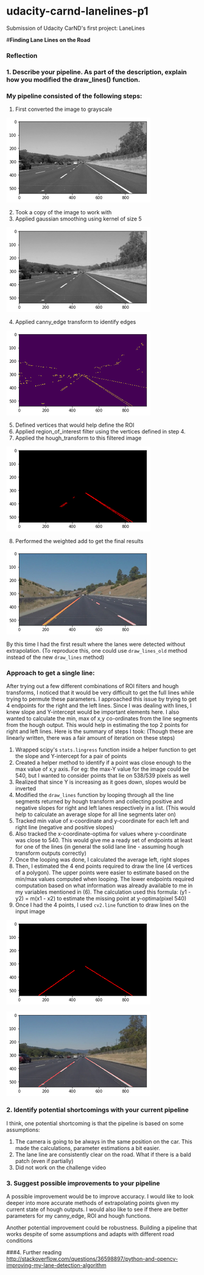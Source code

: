 # udacity-carnd-lanelines-p1
Submission of Udacity CarND's first project: LaneLines

#**Finding Lane Lines on the Road**

### Reflection

### 1. Describe your pipeline. As part of the description, explain how you modified the draw_lines() function.

[//]: # (Image References)

[image1]: ./sample_images/gray.png "gray"
[image2]: ./sample_images/smoothed_gray.png "smoothed_gray"
[image3]: ./sample_images/canny_edge.png "canny_edge"
[image4]: ./sample_images/final_old.png "final_old"
[image5]: ./sample_images/roi_hough.png "roi_hough"
[image6]: ./sample_images/roi_hough_new.png "roi_hough_new"
[image7]: ./sample_images/final_new.png "final_new"

### My pipeline consisted of the following steps:

1. First converted the image to grayscale

![alt text][image1]

2. Took a copy of the image to work with
3. Applied gaussian smoothing using kernel of size 5

![alt text][image2]

4. Applied canny_edge transform to identify edges

![alt text][image3]

5. Defined vertices that would help define the ROI
6. Applied region_of_interest filter using the vertices defined in step 4.
7. Applied the hough_transform to this filtered image

![alt text][image5]

8. Performed the weighted add to get the final results

![alt text][image4]

By this time I had the first result where the lanes were detected without extrapolation.
(To reproduce this, one could use `draw_lines_old` method instead of the new `draw_lines` method)

### Approach to get a single line:
After trying out a few different combinations of ROI filters and hough transforms, I noticed that it would be
very difficult to get the full lines while trying to permute these parameters.
I approached this issue by trying to get 4 endpoints for the right and the left lines.
Since I was dealing with lines, I knew slope and Y-intercept would be important elements here.
I also wanted to calculate the min, max of x,y co-ordinates from the line segments from the hough output. This would help in
estimating the top 2 points for right and left lines.
Here is the summary of steps I took: (Though these are linearly written, there was a fair amount of iteration on these steps)

1. Wrapped scipy's `stats.lingress` function inside a helper function to get the slope and Y-intercept for a pair of points
2. Created a helper method to identify if a point was close enough to the max value of x,y axis. For eg: the max-Y value for the image could be 540, but I wanted to consider points that lie on 538/539 pixels as well
3. Realized that since Y is increasing as it goes down, slopes would be inverted
4. Modified the `draw_lines` function by looping through all the line segments returned by hough transform and collecting positive and negative slopes for right and left lanes respectively in a list. (This would help to calculate an average slope for all line segments later on)
5. Tracked min value of x-coordinate and y-coordinate for each left and right line (negative and positive slopes)
6. Also tracked the x-coordinate-optima for values where y-coordinate was close to 540. This would give me a ready set of endpoints at least for one of the lines (in general the solid lane line - assuming hough transform outputs correctly)
7. Once the looping was done, I calculated the average left, right slopes
8. Then, I estimated the 4 end points required to draw the line (4 vertices of a polygon). The upper points were easier to estimate based on the min/max values computed when looping. The lower endpoints required computation based on what information was already available to me in my variables mentioned in (6). The calculation used this formula: (y1 - y2) = m(x1 - x2) to estimate the missing point at y-optima(pixel 540)
9. Once I had the 4 points, I used `cv2.line` function to draw lines on the input image

![alt text][image6]

![alt text][image7]


### 2. Identify potential shortcomings with your current pipeline

I think, one potential shortcoming is that the pipeline is based on some assumptions:

1. The camera is going to be always in the same position on the car. This made the calculations, parameter estimations a bit easier.
2. The lane line are consistently clear on the road. What if there is a bald patch (even if partially)
3. Did not work on the challenge video


### 3. Suggest possible improvements to your pipeline

A possible improvement would be to improve accuracy. I would like to look deeper into more accurate methods of extrapolating
points given my current state of hough outputs. I would also like to see if there are better parameters for my canny_edge, ROI and hough functions.

Another potential improvement could be robustness. Building a pipeline that works despite of some assumptions and adapts with different road conditions

###4. Further reading
http://stackoverflow.com/questions/36598897/python-and-opencv-improving-my-lane-detection-algorithm
